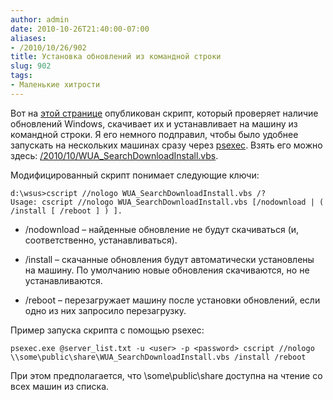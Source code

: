 ```yaml
---
author: admin
date: 2010-10-26T21:40:00-07:00
aliases:
- /2010/10/26/902
title: Установка обновлений из командной строки
slug: 902
tags:
- Маленькие хитрости
---
```


Вот на [этой странице](http://msdn.microsoft.com/en-us/library/aa387102(VS.85).aspx) опубликован скрипт, который проверяет наличие обновлений Windows, скачивает их и устанавливает на машину из командной строки. Я его немного подправил, чтобы было удобнее запускать на нескольких машинах сразу через [psexec](http://technet.microsoft.com/en-us/sysinternals/bb897553.aspx). Взять его можно здесь: [/2010/10/WUA_SearchDownloadInstall.vbs](/2010/10/WUA_SearchDownloadInstall.vbs).

Модифицированный скрипт понимает следующие ключи:

```no-highlight
d:\wsus>cscript //nologo WUA_SearchDownloadInstall.vbs /?
Usage: cscript //nologo WUA_SearchDownloadInstall.vbs [/nodownload | ( /install [ /reboot ] ) ].
```

  * /nodownload – найденные обновление не будут скачиваться (и,  соответственно, устанавливаться).

  * /install – скачанные обновления будут автоматически установлены на машину. По умолчанию новые обновления скачиваются, но не устанавливаются.

  * /reboot – перезагружает машину после установки обновлений, если одно из них запросило перезагрузку.

Пример запуска скрипта с помощью psexec:

```no-highlight
psexec.exe @server_list.txt -u <user> -p <password> cscript //nologo \\some\public\share\WUA_SearchDownloadInstall.vbs /install /reboot
```

При этом предполагается, что \\some\public\share доступна на чтение со всех машин из списка.
